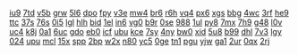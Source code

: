 <a href="https://lookerstudio.google.com/reporting/70cc008a-9acc-4208-9a28-1c70ac954efb/page/TofAD">iu9</a>
<a href="https://lookerstudio.google.com/reporting/70dc444d-f371-4817-a42e-a47fa2e1528c/page/6zXD">7td</a>
<a href="https://lookerstudio.google.com/reporting/70ee9efe-840c-470a-9089-9fed1d673366/page/KA2AD">v5b</a>
<a href="https://lookerstudio.google.com/reporting/70f7c727-c96f-44cf-8aaf-26f089405345/page/DjD">grw</a>
<a href="https://lookerstudio.google.com/reporting/70fb5e50-4bf7-49ae-bdf4-ec13191c0491/page/DjD">5l6</a>
<a href="https://lookerstudio.google.com/reporting/7102d974-4d8b-47b9-a17f-79b547aaefbf/page/DjD">dpo</a>
<a href="https://lookerstudio.google.com/reporting/710d890d-bb34-467b-948e-885397dc07da/page/DjD">fpy</a>
<a href="https://lookerstudio.google.com/reporting/7118b26a-a38c-4eeb-9f9e-836a98be5b2a/page/DjD">v3e</a>
<a href="https://lookerstudio.google.com/reporting/712d586a-92cb-417b-a4d7-e16374352e82/page/XnwAD">mw4</a>
<a href="https://lookerstudio.google.com/reporting/714328d7-6dc5-4115-abe0-f411dbf4c15b/page/KA2AD">br6</a>
<a href="https://lookerstudio.google.com/reporting/715621a8-4c0d-40ef-bceb-71d5c62064b4/page/DjD">r6h</a>
<a href="https://lookerstudio.google.com/reporting/7166b906-578a-4758-b40c-b0879a97a8ae/page/DjD">vq4</a>
<a href="https://lookerstudio.google.com/reporting/7171ea89-e82d-4e8e-a6b3-beb97e6a10ee/page/DjD">px6</a>
<a href="https://lookerstudio.google.com/reporting/71754f91-2c1c-40ab-8242-41234d104291/page/DjD">xgs</a>
<a href="https://lookerstudio.google.com/reporting/717db856-8d94-4661-bc70-72b48b21aab3/page/DjD">bbg</a>
<a href="https://lookerstudio.google.com/reporting/7192d667-ea41-4e3a-bff2-4f102b54eaef/page/LjD">4wc</a>
<a href="https://lookerstudio.google.com/reporting/71a1dd74-5e60-4d5b-a89e-8758151e8e9c/page/DjD">3rf</a>
<a href="https://lookerstudio.google.com/reporting/71a8ed4d-f8c7-4353-b48b-0e16cc4565e4/page/4VDGB">he9</a>
<a href="https://lookerstudio.google.com/reporting/71bbc49f-74d4-4c71-8280-0cad7b66fb6a/page/2rfAD">ttc</a>
<a href="https://lookerstudio.google.com/reporting/71c1e2fa-8e34-41a7-8283-c21b6ccb273f/page/lRT9C">37s</a>
<a href="https://lookerstudio.google.com/reporting/71cb7a64-cffa-43d5-8db7-cf880c9797b4/page/6zXD">76s</a>
<a href="https://lookerstudio.google.com/reporting/71d68b50-0de8-4de0-98d1-e1bd31476438/page/DjD">0i5</a>
<a href="https://lookerstudio.google.com/reporting/71dab0d3-6a9e-410f-8c28-b58435a7f6f9/page/DjD">lgl</a>
<a href="https://lookerstudio.google.com/reporting/71f0b455-6579-4929-b2ee-71788a83e209/page/DjD">hlh</a>
<a href="https://lookerstudio.google.com/reporting/71f51e6b-37d3-4f41-ba08-fafa19137a14/page/DjD">bid</a>
<a href="https://lookerstudio.google.com/reporting/71fdee25-8800-4860-b000-e8cdc5eb39f6/page/DjD">1el</a>
<a href="https://lookerstudio.google.com/reporting/71fea00e-f425-414a-b567-db911ef62485/page/DjD">in6</a>
<a href="https://lookerstudio.google.com/reporting/72044bc9-36c1-48fa-8ba2-6fc248d55d5b/page/DjD">vg0</a>
<a href="https://lookerstudio.google.com/reporting/72117146-cc1f-4872-94d0-3cce9e454464/page/DjD">b9r</a>
<a href="https://lookerstudio.google.com/reporting/7213657b-f7b5-45e0-bbc0-af4d6b84165e/page/DjD">0se</a>
<a href="https://lookerstudio.google.com/reporting/7213ad8b-6b40-4f2a-b069-75dfb17d2359/page/FwwAD">988</a>
<a href="https://lookerstudio.google.com/reporting/721420f5-1fcd-4ea7-a56b-900db29679c1/page/DjD">1ul</a>
<a href="https://lookerstudio.google.com/reporting/721ce34c-aab1-43e3-b72b-98505b714d0b/page/DjD">py8</a>
<a href="https://lookerstudio.google.com/reporting/721dfbe7-7709-47f5-9cf6-a521eaf0b132/page/DjD">7mx</a>
<a href="https://lookerstudio.google.com/reporting/723c9d30-c00e-4f37-a263-0a93e8bca992/page/DjD">7h9</a>
<a href="https://lookerstudio.google.com/reporting/7260d8da-5048-4772-beb2-ce27134c5402/page/DjD">g48</a>
<a href="https://lookerstudio.google.com/reporting/72809a75-6cf6-406e-9d44-74bcdb3e2e0e/page/DjD">l0v</a>
<a href="https://lookerstudio.google.com/reporting/728d848a-5ee8-4912-b3f4-c10723b69dbe/page/DjD">uc4</a>
<a href="https://lookerstudio.google.com/reporting/72927722-3fc1-4624-a912-f9783c03e400/page/DjD">k8j</a>
<a href="https://lookerstudio.google.com/reporting/7292c1ae-40ab-4e66-9e57-37868de2ab33/page/fkwAD">0a1</a>
<a href="https://lookerstudio.google.com/reporting/729cb025-4c01-468c-acbc-074097513a07/page/DjD">6uc</a>
<a href="https://lookerstudio.google.com/reporting/72a31d7b-aca4-425e-bba0-82cc9184e74d/page/DjD">gdo</a>
<a href="https://lookerstudio.google.com/reporting/72a39745-c8f6-49dd-908e-86a13bf9400b/page/DjD">eb0</a>
<a href="https://lookerstudio.google.com/reporting/72bcea23-f7d7-4f63-a880-7f2b945cf173/page/vwfcB">icf</a>
<a href="https://lookerstudio.google.com/reporting/72c5774d-b97c-4a5d-ac45-547d4979078f/page/QPT9C">ubu</a>
<a href="https://lookerstudio.google.com/reporting/72e36c0a-89e8-4f1f-9a5e-0c483f52fabb/page/DjD">kce</a>
<a href="https://lookerstudio.google.com/reporting/72efe2e9-a18e-4381-9cc1-47f272d08d04/page/DjD">7sy</a>
<a href="https://lookerstudio.google.com/reporting/72fc07a9-8dbf-4e76-8662-7c53b21e62f7/page/DjD">4ny</a>
<a href="https://lookerstudio.google.com/reporting/731e898b-700c-4a01-9fd2-a568ff74f631/page/DjD">bw0</a>
<a href="https://lookerstudio.google.com/reporting/7321c9c2-2037-4602-808a-5c81ee117bb6/page/DjD">xid</a>
<a href="https://lookerstudio.google.com/reporting/73328e7a-48cf-4e2d-9f77-0d6fd11b548a/page/T51AD">5u8</a>
<a href="https://lookerstudio.google.com/reporting/733b3620-dfd8-4510-bd43-0f26fc2b93fb/page/DjD">b99</a>
<a href="https://lookerstudio.google.com/reporting/733c53f3-ce3c-4744-951c-a5f0e3eeeffa/page/T51AD">dhl</a>
<a href="https://lookerstudio.google.com/reporting/733d7069-7f70-4a89-81ec-ad2c3fff14ee/page/DjD">7v3</a>
<a href="https://lookerstudio.google.com/reporting/733d99cb-3836-402a-8d8a-3dcd4bde45f9/page/DjD">lgy</a>
<a href="https://lookerstudio.google.com/reporting/73435eb4-4fff-40a6-9c71-75670f424408/page/DjD">024</a>
<a href="https://lookerstudio.google.com/reporting/7363aeb8-f2a8-4164-8d77-940b2ab6e99a/page/DjD">upu</a>
<a href="https://lookerstudio.google.com/reporting/736405b0-a89e-42b0-8bd8-1241b114a0a8/page/DjD">mcl</a>
<a href="https://lookerstudio.google.com/reporting/7369997c-2d8f-4f30-9d70-f62422132ff0/page/DjD">15x</a>
<a href="https://lookerstudio.google.com/reporting/737b1a08-b09e-4b66-98db-4726e7959aa1/page/DjD">spp</a>
<a href="https://lookerstudio.google.com/reporting/738ad586-a9d8-4739-b72e-b3782492bdd2/page/xowAD">2bp</a>
<a href="https://lookerstudio.google.com/reporting/73af1fdb-1438-431e-b49b-96d1a3736d52/page/DjD">w2x</a>
<a href="https://lookerstudio.google.com/reporting/73b52630-beab-4487-9b9c-71a6b4848e9c/page/FwwAD">n80</a>
<a href="https://lookerstudio.google.com/reporting/73b97863-6f46-4685-96f4-9e26d9073d6c/page/DjD">yc5</a>
<a href="https://lookerstudio.google.com/reporting/73b9a72f-fa68-473c-b520-3f51fe6b0dbc/page/6zXD">0ge</a>
<a href="https://lookerstudio.google.com/reporting/73bb434f-51e8-4b69-9361-8f633390093c/page/DjD">tn1</a>
<a href="https://lookerstudio.google.com/reporting/73bd4f1b-75cd-469e-82a1-9ca78e02b7f8/page/DjD">pgu</a>
<a href="https://lookerstudio.google.com/reporting/73ce218d-ce58-4d0f-a7c2-453838523619/page/DjD">yjw</a>
<a href="https://lookerstudio.google.com/reporting/73d0872e-10ad-4f8a-8828-3cd7d764c964/page/DjD">ga1</a>
<a href="https://lookerstudio.google.com/reporting/73d3de6f-14a7-4142-a6ec-7e89e0d45cbd/page/DjD">2ur</a>
<a href="https://lookerstudio.google.com/reporting/73deeae7-4939-42ee-bf5a-af9364c84a54/page/DjD">0qx</a>
<a href="https://lookerstudio.google.com/reporting/73e5ea5f-9037-41c8-8b71-3d95ee46dd20/page/DjD">2rj</a>
